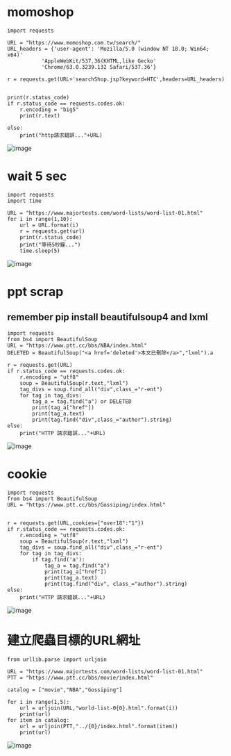 # momoshop
```
import requests

URL = "https://www.momoshop.com.tw/search/"
URL_headers = {'user-agent': 'Mozilla/5.0 (window NT 10.0; Win64; x64)'
           'AppleWebKit/537.36(KHTML,like Gecko'
           'Chrome/63.0.3239.132 Safari/537.36'}

r = requests.get(URL+'searchShop.jsp?keyword=HTC',headers=URL_headers)


print(r.status_code)
if r.status_code == requests.codes.ok:
    r.encoding = "big5"
    print(r.text)

else:
    print("http請求錯誤..."+URL)
```
![image](https://github.com/kampfcl3/pyhon_WebScrapying/blob/main/pic/1q.png)


# wait 5 sec
```
import requests
import time

URL = "https://www.majortests.com/word-lists/word-list-01.html"
for i in range(1,10):
    url = URL.format(i)
    r = requests.get(url)
    print(r.status_code)
    print("等待5秒鐘...")
    time.sleep(5)
```
![image](https://github.com/kampfcl3/pyhon_WebScrapying/blob/main/pic/2q.png)

# ppt scrap
## remember pip install beautifulsoup4 and lxml
```
import requests
from bs4 import BeautifulSoup
URL = "https://www.ptt.cc/bbs/NBA/index.html"
DELETED = BeautifulSoup("<a href='deleted'>本文已刪除</a>","lxml").a

r = requests.get(URL)
if r.status_code == requests.codes.ok:
    r.encoding = "utf8"
    soup = BeautifulSoup(r.text,"lxml")
    tag_divs = soup.find_all("div",class_="r-ent")
    for tag in tag_divs:
        tag_a = tag.find("a") or DELETED
        print(tag_a["href"])
        print(tag_a.text)
        print(tag.find("div",class_="author").string)
else:
    print("HTTP 請求錯誤..."+URL)
```

![image](https://github.com/kampfcl3/pyhon_WebScrapying/blob/main/pic/3q.png)
# cookie
```
import requests
from bs4 import BeautifulSoup
URL = "https://www.ptt.cc/bbs/Gossiping/index.html"


r = requests.get(URL,cookies={"over18":"1"})
if r.status_code == requests.codes.ok:
    r.encoding = "utf8"
    soup = BeautifulSoup(r.text,"lxml")
    tag_divs = soup.find_all("div",class_="r-ent")
    for tag in tag_divs:
        if tag.find('a'):
            tag_a = tag.find("a")
            print(tag_a["href"])
            print(tag_a.text)
            print(tag.find("div", class_="author").string)
else:
    print("HTTP 請求錯誤..."+URL)

```

![image](https://github.com/kampfcl3/pyhon_WebScrapying/blob/main/pic/4q.png)

# 建立爬蟲目標的URL網址
```
from urllib.parse import urljoin

URL = "https://www.majortests.com/word-lists/word-list-01.html"
PTT = "https://www.ptt.cc/bbs/movie/index.html"

catalog = ["movie","NBA","Gossiping"]

for i in range(1,5):
    url = urljoin(URL,"world-list-0{0}.html".format(i))
    print(url)
for item in catalog:
    url = urljoin(PTT,"../{0}/index.html".format(item))
    print(url)
```

![image](https://github.com/kampfcl3/pyhon_WebScrapying/blob/main/pic/5q.png)

```

```

